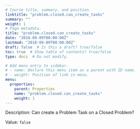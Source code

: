 ```yaml
---
# Course title, summary, and position.
linktitle: "problem.closed.can_create_tasks"
summary: ""
weight: 1
# Page metadata.
title: "problem.closed.can_create_tasks"
date: "2018-09-09T00:00:00Z"
lastmod: "2018-09-09T00:00:00Z"
draft: false  # Is this a draft? true/false
toc: true  # Show table of contents? true/false
type: docs  # Do not modify.

# Add menu entry to sidebar.
# - name: Declare this menu item as a parent with ID name.
# - weight: Position of link in menu.
menu:
  properties:
    parent: Properties
    name: "problem.closed.can_create_tasks"
    weight: 1
---
```


Description: Can create a Problem Task on a Closed Problem?


Value: `false`